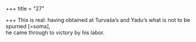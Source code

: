+++
title = "27"

+++
This is real: having obtained at Turvaśa’s and Yadu’s what is not to be  spurned [=soma],  
he came through to victory by his labor.  